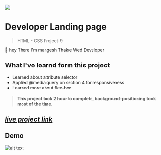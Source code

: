 ![](https://img.shields.io/badge/Live%20Project%209-Developer%20Landing%20Page-brightgreen)

# Developer Landing page
> HTML - CSS Project-9

🙌 hey There I'm mangesh Thakre Wed Developer 
##  What I've learnd form this project 
 
 - Learned about attribute selector 
 - Applied @media query on section 4 for responsiveness
 - Learned more about flex-box  

> #### This project took 2 hour to complete, background-positioning took most of the time.  

 ##  _[live project link]( full-stack-js-html-css-project-9.netlify.app  "HTML-CSS_Project-9" )_

## Demo

![alt text](https://github.com/MangeshThakre/HTML-CSS-Project-9/blob/master/project-9.gif)
